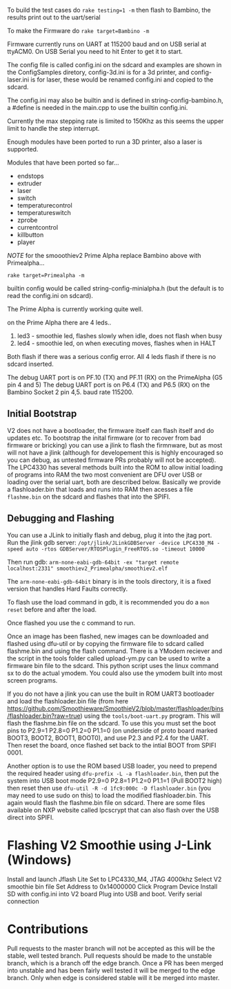 To build the test cases do ```rake testing=1 -m```
then flash to Bambino, the results print out to the uart/serial

To make the Firmware do ```rake target=Bambino -m```

Firmware currently runs on UART at 115200 baud and on USB serial at ttyACM0.
On USB Serial you need to hit Enter to get it to start.

The config file is called config.ini on the sdcard and examples are shown in the ConfigSamples diretory, config-3d.ini is for a 3d printer, and config-laser.ini is for laser, these would be renamed config.ini and copied to the sdcard.

The config.ini may also be builtin and is defined in string-config-bambino.h, a #define is needed in the main.cpp to use the builtin config.ini.

Currently the max stepping rate is limited to 150Khz as this seems the upper limit to handle the step interrupt.

Enough modules have been ported to run a 3D printer, also a laser is supported.

Modules that have been ported so far...

* endstops
* extruder
* laser
* switch
* temperaturecontrol
* temperatureswitch
* zprobe
* currentcontrol
* killbutton
* player

*NOTE* for the smooothiev2 Prime Alpha replace Bambino above with Primealpha...

```rake target=Primealpha -m```

builtin config would be called string-config-minialpha.h (but the default is to read the config.ini on sdcard).

The Prime Alpha is currently working quite well.

on the Prime Alpha there are 4 leds..

1. led3 - smoothie led, flashes slowly when idle, does not flash when busy
2. led4 - smoothie led, on when executing moves, flashes when in HALT

Both flash if there was a serious config error.
All 4 leds flash if there is no sdcard inserted.

The debug UART port is on PF.10 (TX) and PF.11 (RX) on the PrimeAlpha (G5 pin 4 and 5)
The debug UART port is on P6.4 (TX) and P6.5 (RX) on the Bambino Socket 2 pin 4,5.
baud rate 115200.

Initial Bootstrap
-----------------
V2 does not have a bootloader, the firmware itself can flash itself and do updates etc.
To bootstrap the inital firmware (or to recover from bad firmware or bricking) you can use a jlink to flash the firmnware, but as most will not have a jlink (although for developement this is highly encouraged so you can debug, as untested firmware PRs probably will not be accepted).
The LPC4330 has several methods built into the ROM to allow initial loading of programs into RAM the two most convenient are DFU over USB or loading over the serial uart, both are described below. Basically we provide a flashloader.bin that loads and runs into RAM then acesses a file ```flashme.bin``` on the sdcard and flashes that into the SPIFI.


Debugging and Flashing
----------------------
You can use a JLink to initially flash and debug, plug it into the jtag port.
Run the jlink gdb server:
```/opt/jlink/JLinkGDBServer -device LPC4330_M4 -speed auto -rtos GDBServer/RTOSPlugin_FreeRTOS.so -timeout 10000```

Then run gdb:
```arm-none-eabi-gdb-64bit -ex "target remote localhost:2331" smoothiev2_Primealpha/smoothiev2.elf```

The ```arm-none-eabi-gdb-64bit``` binary is in the tools directory, it is a fixed version that handles Hard Faults correctly.

To flash use the load command in gdb, it is recommended you do a ```mon reset``` before and after the load.

Once flashed you use the c command to run.

Once an image has been flashed, new images can be downloaded and flashed using dfu-util or by copying the firmware file to sdcard called flashme.bin and using the flash command.
There is a YModem reciever and the script in the tools folder called upload-ym.py can be used to write a firmware bin file to the sdcard. This python script uses the linux command sx to do the actual ymodem. You could also use the ymodem built into most screen programs.

If you do not have a jlink you can use the built in ROM UART3 bootloader and load the flashloader.bin file (from here https://github.com/Smoothieware/SmoothieV2/blob/master/flashloader/bins/flashloader.bin?raw=true) using the  ```tools/boot-uart.py``` program. This will flash the flashme.bin file on the sdcard.
To use this you must set the boot pins to  P2.9=1 P2.8=0 P1.2=0 P1.1=0 (on underside of proto board marked BOOT3, BOOT2, BOOT1, BOOT0), and use
P2.3 and P2.4 for the UART.  Then reset the board, once flashed set back to the intial BOOT from SPIFI 0001.

Another option is to use the ROM based USB loader, you need to prepend the required header using ```dfu-prefix -L -a flashloader.bin```, then put the system into USB boot mode P2.9=0 P2.8=1 P1.2=0 P1.1=1 (Pull BOOT2 high) then reset then use 
```dfu-util -R -d 1fc9:000c -D flashloader.bin``` (you may need to use sudo on this) to load the modified flashloader.bin. This again would flash the flashme.bin file on sdcard.
There are some files available on NXP website called lpcscrypt that can also flash over the USB direct into SPIFI.


Flashing V2 Smoothie using J-Link (Windows)
===========================================

Install and launch Jflash Lite
Set to LPC4330_M4, JTAG 4000khz
Select V2 smoothie bin file
Set Address to 0x14000000
Click Program Device
Install SD with config.ini into V2 board
Plug into USB and boot.  Verify serial connection

Contributions
=============

Pull requests to the master branch will not be accepted as this will be the stable, well tested branch.
Pull requests should be made to the unstable branch, which is a branch off the edge branch.
Once a PR has been merged into unstable and has been fairly well tested it will be merged to the edge branch.
Only when edge is considered stable will it be merged into master.

